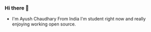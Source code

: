 ### Hi there 👋

- I'm Ayush Chaudhary From India I'm student right now and really enjoying working open source.


